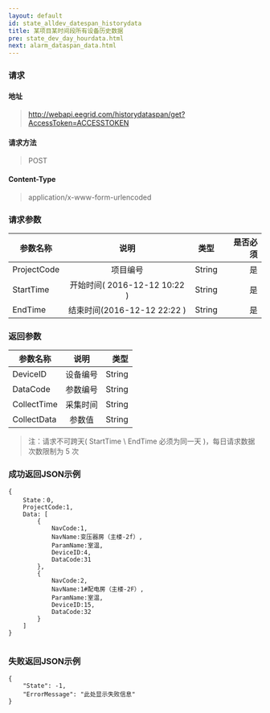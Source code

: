 ```yaml
---
layout: default
id: state_alldev_datespan_historydata
title: 某项目某时间段所有设备历史数据
pre: state_dev_day_hourdata.html
next: alarm_dataspan_data.html
---
```


### 请求
#### 地址
> http://webapi.eegrid.com/historydataspan/get?AccessToken=ACCESSTOKEN

#### 请求方法
> POST

#### Content-Type
> application/x-www-form-urlencoded

### 请求参数
| 参数名称        | 说明           | 类型  |   是否必须  |
| ------------- |:-------------:|:------:|-----:|
| ProjectCode      | 项目编号 | String |  是   |
| StartTime      | 开始时间( 2016-12-12 10:22  ) | String |  是   |
| EndTime      | 结束时间(2016-12-12  22:22  ) | String |  是   |

### 返回参数
| 参数名称        | 说明           | 类型  |
| ------------- |:-------------:| -----:|
| DeviceID      | 设备编号 | String |
| DataCode        | 参数编号 | String |
| CollectTime      | 采集时间      | String |
| CollectData      | 参数值 | String |

> 注：请求不可跨天( StartTime \ EndTime 必须为同一天 )，每日请求数据次数限制为 5 次

### 成功返回JSON示例
```
{
    State：0,
    ProjectCode:1,
    Data: [
        {
            NavCode:1,
            NavName:变压器房（主楼-2f）,
            ParamName:室温,
            DeviceID:4,
            DataCode:31
        },
        {
            NavCode:2,
            NavName:1#配电房（主楼-2F）,
            ParamName:室温,
            DeviceID:15,
            DataCode:32
        }
    ]
}


```

### 失败返回JSON示例 
```
{
    "State": -1,
    "ErrorMessage": "此处显示失败信息"
}
```
